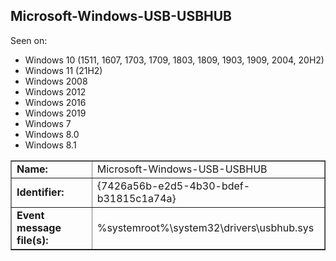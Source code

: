 ## Microsoft-Windows-USB-USBHUB

Seen on:
* Windows 10 (1511, 1607, 1703, 1709, 1803, 1809, 1903, 1909, 2004, 20H2)
* Windows 11 (21H2)
* Windows 2008
* Windows 2012
* Windows 2016
* Windows 2019
* Windows 7
* Windows 8.0
* Windows 8.1

<table border="1" class="docutils">
  <tbody>
    <tr>
      <td><b>Name:</b></td>
      <td>Microsoft-Windows-USB-USBHUB</td>
    </tr>
    <tr>
      <td><b>Identifier:</b></td>
      <td>{7426a56b-e2d5-4b30-bdef-b31815c1a74a}</td>
    </tr>
    <tr>
      <td><b>Event message file(s):</b></td>
      <td>%systemroot%\system32\drivers\usbhub.sys</td>
    </tr>
  </tbody>
</table>

&nbsp;


